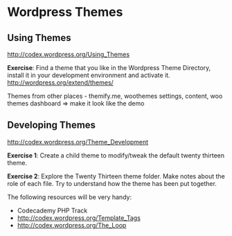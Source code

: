# Wordpress Themes

## Using Themes
http://codex.wordpress.org/Using_Themes

**Exercise**:
Find a theme that you like in the Wordpress Theme Directory, install it in your development environment and activate it.
http://wordpress.org/extend/themes/

Themes from other places - themify.me, woothemes
settings, content, woo themes dashboard => make it look like the demo

## Developing Themes
http://codex.wordpress.org/Theme_Development

**Exercise 1**:
Create a child theme to modify/tweak the default twenty thirteen theme.

**Exercise 2**:
Explore the Twenty Thirteen theme folder. Make notes about the role of each file. Try to understand how the theme has been put together.

The following resources will be very handy:
* Codecademy PHP Track
* http://codex.wordpress.org/Template_Tags
* http://codex.wordpress.org/The_Loop